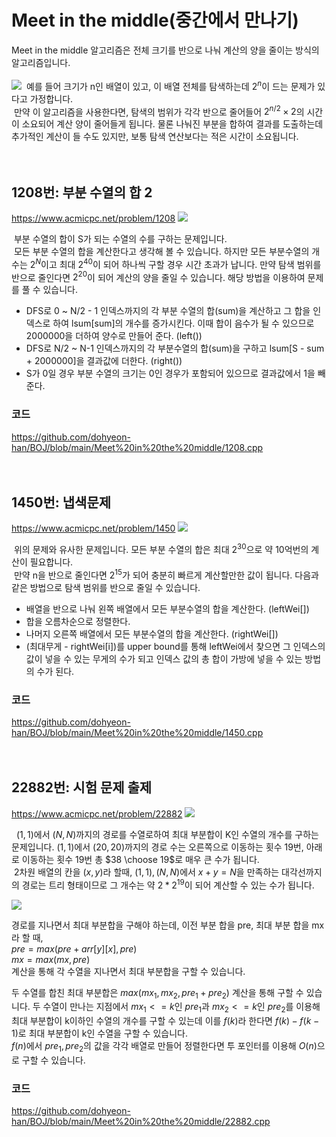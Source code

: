 # Meet in the middle(중간에서 만나기)

Meet in the middle 알고리즘은 전체 크기를 반으로 나눠 계산의 양을 줄이는 방식의 알고리즘입니다.<br><br>
![](2021-11-02-14-19-32.png)
&nbsp;예를 들어 크기가 n인 배열이 있고,
이 배열 전체를 탐색하는데 $2^n$이 드는 문제가 있다고 가정합니다.<br>
&nbsp;만약 이 알고리즘을 사용한다면, 탐색의 범위가 각각 반으로 줄어들어 $2^{n/2} \times 2$의 시간이 소요되어 계산 양이 줄어들게 됩니다. 물론 나눠진 부분을 합하여 결과를 도출하는데 추가적인 계산이 들 수도 있지만, 보통 탐색 연산보다는 적은 시간이 소요됩니다.
<br><br><br>

## 1208번: 부분 수열의 합 2
https://www.acmicpc.net/problem/1208
![](2021-11-02-14-41-08.png)

&nbsp;부분 수열의 합이 S가 되는 수열의 수를 구하는 문제입니다. <br>
&nbsp;모든 부분 수열의 합을 계산한다고 생각해 볼 수 있습니다. 하지만 모든 부분수열의 개수는 $2^{N}$이고 최대 $2^{40}$이 되어 하나씩 구할 경우 시간 초과가 납니다. 만약 탐색 범위를 반으로 줄인다면 $2^{20}$이 되어 계산의 양을 줄일 수 있습니다. 해당 방법을 이용하여 문제를 풀 수 있습니다.<br>

* DFS로 0 ~ N/2 - 1 인덱스까지의 각 부분 수열의 합(sum)을 계산하고 그 합을 인덱스로 하여 lsum[sum]의 개수를 증가시킨다. 이때 합이 음수가 될 수 있으므로 2000000을 더하여 양수로 만들어 준다. (left())
* DFS로 N/2 ~ N-1 인덱스까지의 각 부분수열의 합(sum)을 구하고 lsum[S - sum + 2000000]을 결과값에 더한다. (right())
* S가 0일 경우 부분 수열의 크기는 0인 경우가 포함되어 있으므로 결과값에서 1을 빼준다.

### 코드
https://github.com/dohyeon-han/BOJ/blob/main/Meet%20in%20the%20middle/1208.cpp
<br><br><br>

## 1450번: 냅색문제
https://www.acmicpc.net/problem/1450
![](2021-11-02-14-42-35.png)

&nbsp;위의 문제와 유사한 문제입니다. 모든 부분 수열의 합은 최대 $2^{30}$으로 약 10억번의 계산이 필요합니다.<br> &nbsp;만약 n을 반으로 줄인다면 $2^{15}$가 되어 충분히 빠르게 계산할만한 값이 됩니다. 다음과 같은 방법으로 탐색 범위를 반으로 줄일 수 있습니다.<br>

* 배열을 반으로 나눠 왼쪽 배열에서 모든 부분수열의 합을 계산한다. (leftWei[])
* 합을 오름차순으로 정렬한다.
* 나머지 오른쪽 배열에서 모든 부분수열의 합을 계산한다. (rightWei[])
* (최대무게 - rightWei[i])를 upper bound를 통해 leftWei에서 찾으면 그 인덱스의 값이 넣을 수 있는 무게의 수가 되고 인덱스 값의 총 합이 가방에 넣을 수 있는 방법의 수가 된다.


### 코드
https://github.com/dohyeon-han/BOJ/blob/main/Meet%20in%20the%20middle/1450.cpp
<br><br><br>

## 22882번: 시험 문제 출제
https://www.acmicpc.net/problem/22882
![](2021-11-02-14-45-32.png)

&nbsp; $(1,1)$에서 $(N,N)$까지의 경로를 수열로하여 최대 부분합이 K인 수열의 개수를 구하는 문제입니다.
$(1,1)$에서 $(20,20)$까지의 경로 수는 오른쪽으로 이동하는 횟수 19번, 아래로 이동하는 횟수 19번 총 $38 \choose 19$로 매우 큰 수가 됩니다.<br>
&nbsp;2차원 배열의 칸을 $(x,y)$라 할때, $(1,1), (N,N)$에서 $x + y = N$을 만족하는 대각선까지의 경로는 트리 형태이므로 그 개수는 약 $2*2^{19}$이 되어 계산할 수 있는 수가 됩니다.

 ![](2021-11-02-18-35-44.png)

경로를 지나면서 최대 부분합을 구해야 하는데, 이전 부분 합을 pre, 최대 부분 합을 mx라 할 때,<br>
$pre = max(pre+arr[y][x], pre)$<br>
$mx = max(mx,pre)$<br>
계산을 통해 각 수열을 지나면서 최대 부분합을 구할 수 있습니다.<br>

두 수열를 합친 최대 부분합은 $max(mx_1,mx_2,pre_1+pre_2)$ 계산을 통해 구할 수 있습니다.
두 수열이 만나는 지점에서 $mx_1<=k$인 $pre_1$과 $mx_2<=k$인 $pre_2$를 이용해
최대 부분합이 k이하인 수열의 개수를 구할 수 있는데 이를 $f(k)$라 한다면
$f(k)-f(k-1)$로 최대 부분합이 k인 수열을 구할 수 있습니다.<br>
$f(n)$에서 $pre_1, pre_2$의 값을 각각 배열로 만들어 정렬한다면 투 포인터를 이용해 $O(n)$으로 구할 수 있습니다.

### 코드
https://github.com/dohyeon-han/BOJ/blob/main/Meet%20in%20the%20middle/22882.cpp







